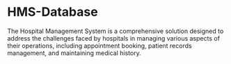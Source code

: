 # HMS-Database
The Hospital Management System is a comprehensive solution designed to address the challenges faced by hospitals in managing various aspects of their operations, including appointment booking, patient records management, and maintaining medical history.
